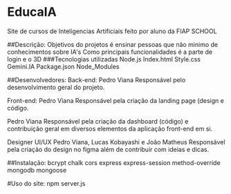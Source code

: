 # EducaIA
Site de cursos de Inteligencias Artificiais feito por aluno da FIAP SCHOOL

##Descrição:
Objetivos do projetos é ensinar pessoas que não minimo de conhecimentos sobre IA's
Como principais funcionalidades é a parte de login e o 3D
###Tecnologias utilizadas
Node.js
Index.html
Style.css
Gemini.IA 
Package.json
Node_Modules

##Desenvolvedores:
Back-end:
Pedro Viana
Responsável pelo desenvolvimento geral do projeto.

Front-end:
Pedro Viana
Responsável pela criação da landing page (design e código.

Pedro Viana
Responsável pela criação da dashboard (código) e contribuição geral em diversos elementos da aplicação front-end em si.

Designer UI/UX
Pedro Viana, Lucas Kobayashi e João Matheus
Responsável pela criação do design no figma além de contribuir com ideias e dicas.

##Instalação:
bcrypt
chalk
cors
express
express-session
method-override
mongodb
mongoose

#Uso do site:
npm server.js
